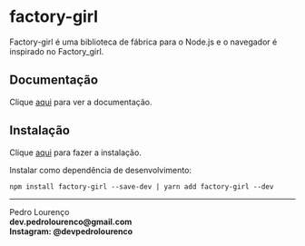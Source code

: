# factory-girl

Factory-girl é uma biblioteca de fábrica para o Node.js e o navegador é inspirado no Factory_girl.

## Documentação

Clique [aqui](https://github.com/aexmachina/factory-girl) para ver a documentação.

## Instalação

Clique [aqui](https://www.npmjs.com/package/factory-girl) para fazer a instalação.

Instalar como dependência de desenvolvimento:

```
npm install factory-girl --save-dev | yarn add factory-girl --dev
```


<hr>
<stong>Pedro Lourenço</strong><br>
<Strong>dev.pedrolourenco@gmail.com</strong><br>
<Strong>Instagram: @devpedrolourenco</strong>
